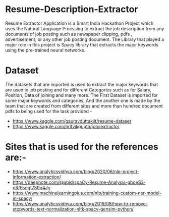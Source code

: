 # Resume-Description-Extractor

Resume Extractor Application is a Smart India Hackathon Project which uses the Natural Language Procssing to extract the job description from any documents of job posting such as newspaper clipping, pdfs , advertisement, or any other job posting document. The Library that played a major role in this project is Spacy library
that extracts the major keywords using the pre-trained neural networks.

# Dataset
The datasets that are imported is used to extract the major keywords that are used in job posting and for different Categories such as for Salary, Position, Data of joining and many more. The First Dataset is imported for some major keywords and categories, And the another one is made by the team that are created from different sites and more than hundred document pdfs to being used for the task provided - 
 
 * https://www.kaggle.com/gauravduttakiit/resume-dataset
 * https://www.kaggle.com/hritvikgupta/jobsextractor

# Sites that is used for the references are:- 
* https://www.analyticsvidhya.com/blog/2020/06/nlp-project-information-extraction/
* https://deepnote.com/@abid/spaCy-Resume-Analysis-gboeS3-oRf6segt789p4Jg
* https://www.machinelearningplus.com/nlp/training-custom-ner-model-in-spacy/
* https://www.analyticsvidhya.com/blog/2019/08/how-to-remove-stopwords-text-normalization-nltk-spacy-gensim-python/
